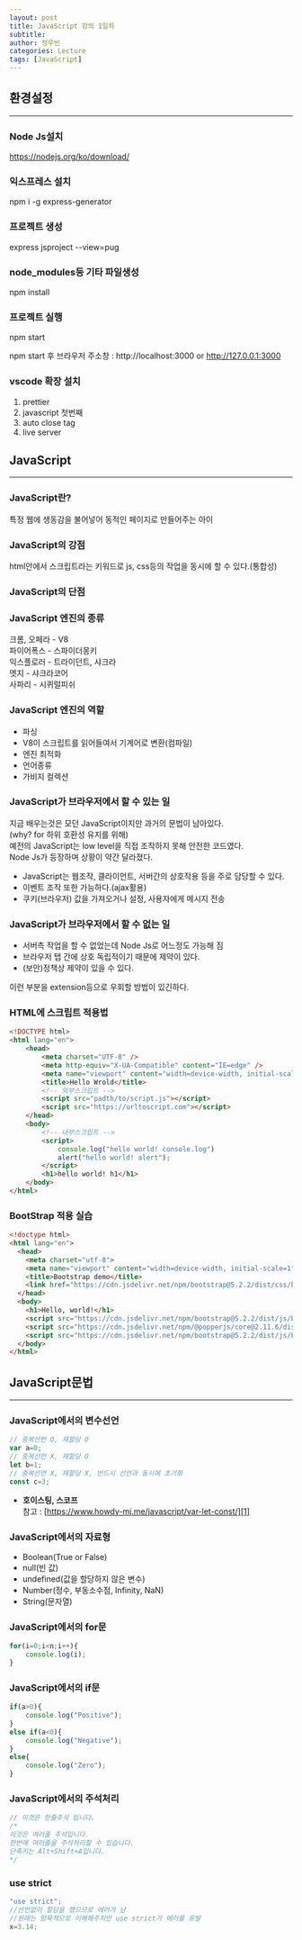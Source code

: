 ```yaml
---
layout: post
title: JavaScript 강의 1일차
subtitle:
author: 정우빈
categories: Lecture
tags: [JavaScript]
---
```


## 환경설정

---

### Node Js설치

https://nodejs.org/ko/download/


### 익스프레스 설치

npm i -g express-generator

### 프로젝트 생성

express jsproject --view=pug 

### node_modules등 기타 파일생성

npm install

### 프로젝트 실행

npm start

npm start 후 브라우저 주소창 : http://localhost:3000 or http://127.0.0.1:3000

### vscode 확장 설치

1. prettier
2. javascript 첫번째
3. auto close tag
4. live server

## JavaScript

---

### JavaScript란? 

특정 웹에 생동감을 불어넣어 동적인 페이지로 만들어주는 아이

### JavaScript의 강점

html안에서 스크립트라는 키워드로 js, css등의 작업을 동시에 할 수 있다.(통합성)

### JavaScript의 단점

### JavaScript 엔진의 종류

크롬, 오페라 - V8  
파이어폭스 - 스파이더몽키  
익스플로러 - 트라이던트, 샤크라  
엣지 - 샤크라코어  
사파리 - 시퀴럴피쉬

### JavaScript 엔진의 역할

 - 파싱
 - V8이 스크립트를 읽어들여서 기계어로 변환(컴파일)
 - 엔진 최적화
 - 언어종류
 - 가비지 컬렉션

### JavaScript가 브라우저에서 할 수 있는 일

지금 배우는것은 모던 JavaScript이지만 과거의 문법이 남아있다.  
(why? for 하위 호환성 유지를 위해)  
예전의 JavaScript는 low level을 직접 조작하지 못해 안전한 코드였다.  
Node Js가 등장하며 상황이 약간 달라졌다.

- JavaScript는 웹조작, 클라이언트, 서버간의 상호작용 등을 주로 담당할 수 있다.
- 이벤트 조작 또한 가능하다.(ajax활용)
- 쿠키(브라우저) 값을 가져오거나 설정, 사용자에게 메시지 전송

### JavaScript가 브라우저에서 할 수 없는 일

- 서버측 작업을 할 수 없었는데 Node Js로 어느정도 가능해 짐
- 브라우저 탭 간에 상호 독립적이기 때문에 제약이 있다.
- (보안)정책상 제약이 있을 수 있다.

이런 부분을 extension등으로 우회할 방법이 있긴하다.

### HTML에 스크립트 적용법
```html
<!DOCTYPE html>
<html lang="en">
    <head>
        <meta charset="UTF-8" />
        <meta http-equiv="X-UA-Compatible" content="IE=edge" />
        <meta name="viewport" content="width=device-width, initial-scale=1.0" />
        <title>Hello Wrold</title>
        <!-- 외부스크립트 -->
        <script src="padth/to/script.js"></script>
        <script src="https://urltoscript.com"></script>
    </head>
    <body>
        <!-- 내부스크립트 -->
        <script>
            console.log("hello world! console.log")
            alert("hello world! alert");
        </script>
        <h1>hello world! h1</h1>
    </body>
</html>
```

### BootStrap 적용 실습
```html
<!doctype html>
<html lang="en">
  <head>
    <meta charset="utf-8">
    <meta name="viewport" content="width=device-width, initial-scale=1">
    <title>Bootstrap demo</title>
    <link href="https://cdn.jsdelivr.net/npm/bootstrap@5.2.2/dist/css/bootstrap.min.css" rel="stylesheet" integrity="sha384-Zenh87qX5JnK2Jl0vWa8Ck2rdkQ2Bzep5IDxbcnCeuOxjzrPF/et3URy9Bv1WTRi" crossorigin="anonymous">
  </head>
  <body>
    <h1>Hello, world!</h1>
    <script src="https://cdn.jsdelivr.net/npm/bootstrap@5.2.2/dist/js/bootstrap.bundle.min.js" integrity="sha384-OERcA2EqjJCMA+/3y+gxIOqMEjwtxJY7qPCqsdltbNJuaOe923+mo//f6V8Qbsw3" crossorigin="anonymous"></script>
    <script src="https://cdn.jsdelivr.net/npm/@popperjs/core@2.11.6/dist/umd/popper.min.js" integrity="sha384-oBqDVmMz9ATKxIep9tiCxS/Z9fNfEXiDAYTujMAeBAsjFuCZSmKbSSUnQlmh/jp3" crossorigin="anonymous"></script>
    <script src="https://cdn.jsdelivr.net/npm/bootstrap@5.2.2/dist/js/bootstrap.min.js" integrity="sha384-IDwe1+LCz02ROU9k972gdyvl+AESN10+x7tBKgc9I5HFtuNz0wWnPclzo6p9vxnk" crossorigin="anonymous"></script>
  </body>
</html>
```

## JavaScript문법

---

### JavaScript에서의 변수선언
```javascript
// 중복선언 O, 재할당 O
var a=0;
// 중복선언 X, 재할당 O
let b=1;
// 중복선언 X, 재할당 X, 반드시 선언과 동시에 초기화
const c=3;
```
- **호이스팅, 스코프**  
참고 : [https://www.howdy-mj.me/javascript/var-let-const/][1]

### JavaScript에서의 자료형
- Boolean(True or False)
- null(빈 값)
- undefined(값을 할당하지 않은 변수)
- Number(정수, 부동소수점, Infinity, NaN)
- String(문자열)

### JavaScript에서의 for문
```javascript
for(i=0;i<n;i++){
    console.log(i);
}
```

### JavaScript에서의 if문
```javascript
if(a>0){
    console.log("Positive");
} 
else if(a<0){
    console.log("Negative");
}
else{
    console.log("Zero");
}
```

### JavaScript에서의 주석처리
```javascript
// 이것은 한줄주석 입니다.
/* 
이것은 여러줄 주석입니다.
한번에 여러줄을 주석처리할 수 있습니다.
단축키는 Alt+Shift+A입니다.
*/
```

### use strict
```javascript
"use strict";
//선언없이 할당을 했으므로 에러가 남
//원래는 암묵적으로 이해해주지만 use strict가 에러를 유발
x=3.14;
```

[1]:https://www.howdy-mj.me/javascript/var-let-const/